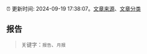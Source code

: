 :alarm_clock: 更新时间: 2024-09-19 17:38:07。[文章来源](/README.md)、[文章分类](/TAGS.md)

## 报告


> 关键字：`报告`、`月报`



